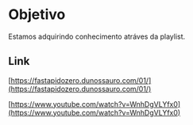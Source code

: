 # Objetivo 

Estamos adquirindo conhecimento atráves da playlist.


## Link 


[https://fastapidozero.dunossauro.com/01/](https://fastapidozero.dunossauro.com/01/)

[https://www.youtube.com/watch?v=WnhDgVLYfx0](https://www.youtube.com/watch?v=WnhDgVLYfx0)
